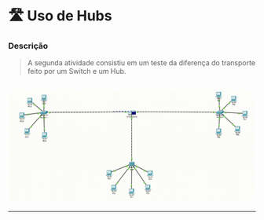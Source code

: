 # 🛣️ Uso de Hubs

### Descrição

> A segunda atividade consistiu em um teste da diferença do transporte feito por um Switch e um Hub.

<br>

<div align = center>
   <img src= "https://github.com/RgoSL/IPSSI-2025/blob/Ativ02/Switches%26Hub%20Funcionando.gif" width = 500px alt="Gif da Atividade"/>
</div>

---
